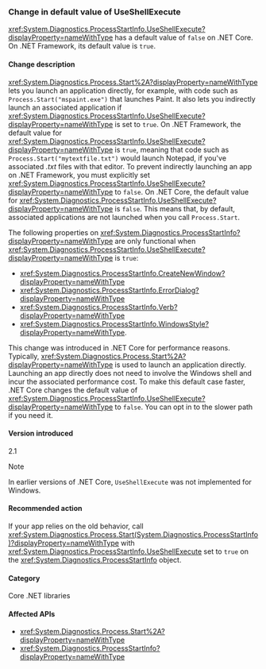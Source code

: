 ### Change in default value of UseShellExecute

<xref:System.Diagnostics.ProcessStartInfo.UseShellExecute?displayProperty=nameWithType> has a default value of `false` on .NET Core. On .NET Framework, its default value is `true`.

#### Change description

<xref:System.Diagnostics.Process.Start%2A?displayProperty=nameWithType> lets you launch an application directly, for example, with code such as `Process.Start("mspaint.exe")` that launches Paint. It also lets you indirectly launch an associated application if <xref:System.Diagnostics.ProcessStartInfo.UseShellExecute?displayProperty=nameWithType> is set to `true`. On .NET Framework, the default value for <xref:System.Diagnostics.ProcessStartInfo.UseShellExecute?displayProperty=nameWithType> is `true`, meaning that code such as `Process.Start("mytextfile.txt")` would launch Notepad, if you've associated *.txt* files with that editor. To prevent indirectly launching an app on .NET Framework, you must explicitly set <xref:System.Diagnostics.ProcessStartInfo.UseShellExecute?displayProperty=nameWithType> to `false`. On .NET Core, the default value for <xref:System.Diagnostics.ProcessStartInfo.UseShellExecute?displayProperty=nameWithType> is `false`. This means that, by default, associated applications are not launched when you call `Process.Start`.

The following properties on <xref:System.Diagnostics.ProcessStartInfo?displayProperty=nameWithType> are only functional when <xref:System.Diagnostics.ProcessStartInfo.UseShellExecute?displayProperty=nameWithType> is `true`:

- <xref:System.Diagnostics.ProcessStartInfo.CreateNewWindow?displayProperty=nameWithType>
- <xref:System.Diagnostics.ProcessStartInfo.ErrorDialog?displayProperty=nameWithType>
- <xref:System.Diagnostics.ProcessStartInfo.Verb?displayProperty=nameWithType>
- <xref:System.Diagnostics.ProcessStartInfo.WindowsStyle?displayProperty=nameWithType>.

This change was introduced in .NET Core for performance reasons. Typically, <xref:System.Diagnostics.Process.Start%2A?displayProperty=nameWithType> is used to launch an application directly. Launching an app directly does not need to involve the Windows shell and incur the associated performance cost. To make this default case faster, .NET Core changes the default value of <xref:System.Diagnostics.ProcessStartInfo.UseShellExecute?displayProperty=nameWithType> to `false`. You can opt in to the slower path if you need it.

#### Version introduced

2.1

> [!NOTE]
> In earlier versions of .NET Core, `UseShellExecute` was not implemented for Windows.

#### Recommended action

If your app relies on the old behavior, call <xref:System.Diagnostics.Process.Start(System.Diagnostics.ProcessStartInfo)?displayProperty=nameWithType> with <xref:System.Diagnostics.ProcessStartInfo.UseShellExecute> set to `true` on the <xref:System.Diagnostics.ProcessStartInfo> object.

#### Category

Core .NET libraries

#### Affected APIs

- <xref:System.Diagnostics.Process.Start%2A?displayProperty=nameWithType>
- <xref:System.Diagnostics.ProcessStartInfo?displayProperty=nameWithType>

<!--

#### Affected APIs

- `Overload:System.Diagnostics.Process.Start`
- `M:System.Diagnostics.ProcessStartInfo`

-->
